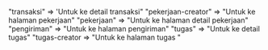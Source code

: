 "transaksi" => 'Untuk ke detail transaksi"
"pekerjaan-creator" => "Untuk ke halaman pekerjaan"
"pekerjaan" => "Untuk ke halaman detail pekerjaan"
"pengiriman" => "Untuk ke halaman pengiriman"
"tugas" => "Untuk ke detail tugas"
"tugas-creator => "Untuk ke halaman tugas "
